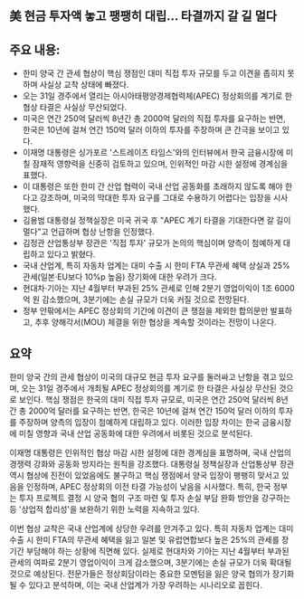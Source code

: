 ## 美 현금 투자액 놓고 팽팽히 대립… 타결까지 갈 길 멀다

## 주요 내용:
*   한미 양국 간 관세 협상이 핵심 쟁점인 대미 직접 투자 규모를 두고 이견을 좁히지 못하며 사실상 교착 상태에 빠졌다.
*   오는 31일 경주에서 열리는 아시아태평양경제협력체(APEC) 정상회의를 계기로 한 협상 타결은 사실상 무산되었다.
*   미국은 연간 250억 달러씩 8년간 총 2000억 달러의 직접 투자를 요구하는 반면, 한국은 10년에 걸쳐 연간 150억 달러 이하의 투자를 주장하며 큰 간극을 보이고 있다.
*   이재명 대통령은 싱가포르 '스트레이츠 타임스'와의 인터뷰에서 한국 금융시장에 미칠 잠재적 영향력을 신중히 검토하고 있으며, 인위적인 마감 시한 설정에 경계심을 표했다.
*   이 대통령은 또한 한미 간 산업 협력이 국내 산업 공동화를 초래하지 않도록 해야 한다고 강조하며, 미국의 막대한 투자 요구를 그대로 수용하기 어렵다는 입장을 시사했다.
*   김용범 대통령실 정책실장은 미국 귀국 후 "APEC 계기 타결을 기대한다면 갈 길이 멀다"고 언급하며 협상 난항을 인정했다.
*   김정관 산업통상부 장관은 '직접 투자' 규모가 논의의 핵심이며 양측이 첨예하게 대립하고 있다고 밝혔다.
*   국내 산업계, 특히 자동차 업계는 대미 수출 시 한미 FTA 무관세 혜택 상실과 25% 관세(일본·EU보다 10%p 높음) 장기화에 대한 우려가 크다.
*   현대차·기아는 지난 4월부터 부과된 25% 관세로 인해 2분기 영업이익이 1조 6000억 원 감소했으며, 3분기에는 손실 규모가 더욱 커질 것으로 전망된다.
*   정부 안팎에서는 APEC 정상회의 기간에 이견이 큰 쟁점을 제외한 합의문만 발표하고, 추후 양해각서(MOU) 체결을 위한 협상을 계속할 것이라는 전망이 나온다.

## 요약
한미 양국 간의 관세 협상이 미국의 대규모 현금 투자 요구를 둘러싸고 난항을 겪고 있으며, 오는 31일 경주에서 개최될 APEC 정상회의를 계기로 한 타결은 사실상 무산된 것으로 보인다. 핵심 쟁점은 한국의 대미 직접 투자 규모로, 미국은 연간 250억 달러씩 8년간 총 2000억 달러를 요구하는 반면, 한국은 10년에 걸쳐 연간 150억 달러 이하의 투자를 주장하며 양측의 입장이 첨예하게 대립하고 있다. 이러한 입장 차이는 한국 금융시장에 미칠 영향과 국내 산업 공동화에 대한 우려에서 비롯된 것으로 분석된다.

이재명 대통령은 인위적인 협상 마감 시한 설정에 대한 경계심을 표명하며, 국내 산업의 경쟁력 강화와 공동화 방지라는 원칙을 강조했다. 대통령실 정책실장과 산업통상부 장관 역시 협상에 진전이 있었음에도 불구하고 핵심 쟁점에서 양국 입장이 팽팽히 맞서고 있음을 인정하며, APEC 정상회의 이전 타결 가능성이 낮음을 시사했다. 특히, 한국 정부는 투자 프로젝트 결정 시 양국 협의 구조 마련 및 투자 손실 부담 완화 방안을 강구하는 등 '상업적 합리성'을 보완하기 위한 노력을 지속하고 있다.

이번 협상 교착은 국내 산업계에 상당한 우려를 안겨주고 있다. 특히 자동차 업계는 대미 수출 시 한미 FTA의 무관세 혜택을 잃고 일본 및 유럽연합보다 높은 25%의 관세를 장기간 부담해야 하는 상황에 직면해 있다. 실제로 현대차와 기아는 지난 4월부터 부과된 관세의 여파로 2분기 영업이익이 크게 감소했으며, 3분기에는 손실 규모가 더욱 확대될 것으로 예상된다. 전문가들은 정상회담이라는 중요한 모멘텀을 잃은 양국 협의가 장기화될 수 있다고 분석하며, 이는 국내 산업계가 가장 우려하는 시나리오로 꼽힌다.
